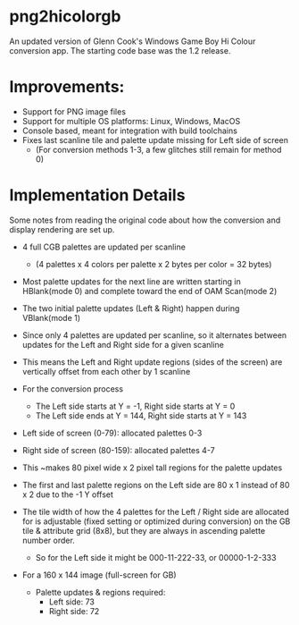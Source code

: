 # png2hicolorgb

An updated version of Glenn Cook's Windows Game Boy Hi Colour conversion app. The starting code base was the 1.2 release.

# Improvements:
- Support for PNG image files
- Support for multiple OS platforms: Linux, Windows, MacOS
- Console based, meant for integration with build toolchains
- Fixes last scanline tile and palette update missing for Left side of screen
  - (For conversion methods 1-3, a few glitches still remain for method 0)

# Implementation Details
Some notes from reading the original code about how the conversion and display rendering are set up.

- 4 full CGB palettes are updated per scanline
  - (4 palettes x 4 colors per palette x 2 bytes per color = 32 bytes)
- Most palette updates for the next line are written starting in HBlank(mode 0) and complete toward the end of OAM Scan(mode 2)
- The two initial palette updates (Left & Right) happen during VBlank(mode 1)

- Since only 4 palettes are updated per scanline, so it alternates between updates for the Left and Right side for a given scanline
- This means the Left and Right update regions (sides of the screen) are vertically offset from each other by 1 scanline
- For the conversion process
  - The Left side starts at Y = -1, Right side starts at Y = 0
  - The Left side ends at Y = 144, Right side starts at Y = 143

- Left side of screen (0-79): allocated palettes 0-3
- Right side of screen (80-159): allocated palettes 4-7
- This ~makes 80 pixel wide x 2 pixel tall regions for the palette updates
- The first and last palette regions on the Left side are 80 x 1 instead of 80 x 2 due to the -1 Y offset
- The tile width of how the 4 palettes for the Left / Right side are allocated for is adjustable (fixed setting or optimized during conversion) on the GB tile & attribute grid (8x8), but they are always in ascending palette number order.
  - So for the Left side it might be 000-11-222-33, or 00000-1-2-333

- For a 160 x 144 image (full-screen for GB)
  - Palette updates & regions required:
    - Left side: 73
    - Right side: 72

